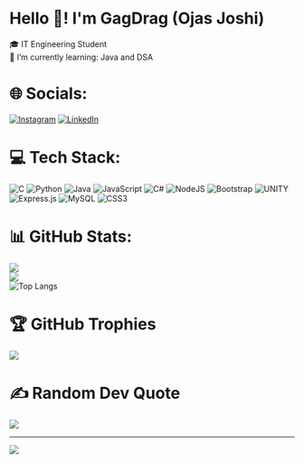 #  Hello 👋! I'm GagDrag (Ojas Joshi)

🎓 IT Engineering Student<br>🌱 I’m currently learning: Java and DSA<br>

# 🌐 Socials:
[![Instagram](https://img.shields.io/badge/Instagram-%23E4405F.svg?logo=Instagram&logoColor=white)](https://instagram.com/gagdrag_) [![LinkedIn](https://img.shields.io/badge/LinkedIn-%230077B5.svg?logo=linkedin&logoColor=white)](https://www.linkedin.com/in/joshi-ojas) 

# 💻 Tech Stack:
![C](https://img.shields.io/badge/c-%2300599C.svg?style=for-the-badge&logo=c&logoColor=white) ![Python](https://img.shields.io/badge/python-3670A0?style=for-the-badge&logo=python&logoColor=ffdd54) ![Java](https://img.shields.io/badge/java-%23ED8B00.svg?style=for-the-badge&logo=java&logoColor=white) ![JavaScript](https://img.shields.io/badge/javascript-%23323330.svg?style=for-the-badge&logo=javascript&logoColor=%23F7DF1E) ![C#](https://img.shields.io/badge/c%23-%23239120.svg?style=for-the-badge&logo=c-sharp&logoColor=white) ![NodeJS](https://img.shields.io/badge/node.js-6DA55F?style=for-the-badge&logo=node.js&logoColor=white) ![Bootstrap](https://img.shields.io/badge/bootstrap-%23563D7C.svg?style=for-the-badge&logo=bootstrap&logoColor=white) ![UNITY](https://img.shields.io/badge/Unity-%2320232a.svg?style=for-the-badge&logo=unity&logoColor=white) ![Express.js](https://img.shields.io/badge/express.js-%23404d59.svg?style=for-the-badge&logo=express&logoColor=%2361DAFB) ![MySQL](https://img.shields.io/badge/mysql-%2300f.svg?style=for-the-badge&logo=mysql&logoColor=white) ![CSS3](https://img.shields.io/badge/css3-%231572B6.svg?style=for-the-badge&logo=css3&logoColor=white)
# 📊 GitHub Stats:
![](https://github-readme-stats.vercel.app/api?username=GagDrag&theme=radical&hide_border=false&include_all_commits=false&count_private=false)<br/>
![](https://github-readme-streak-stats.herokuapp.com/?user=GagDrag&theme=radical&hide_border=false)<br/>
![Top Langs](https://github-readme-stats.vercel.app/api/top-langs/?username=GagDrag&theme=radical)

# 🏆 GitHub Trophies
![](https://github-profile-trophy.vercel.app/?username=GagDrag&theme=radical&no-frame=false&no-bg=true&margin-w=4)



# ✍ Random Dev Quote
![](https://quotes-github-readme.vercel.app/api?type=horizontal&theme=radical)

---
[![](https://visitcount.itsvg.in/api?id=GagDrag&icon=0&color=4)](https://visitcount.itsvg.in)
